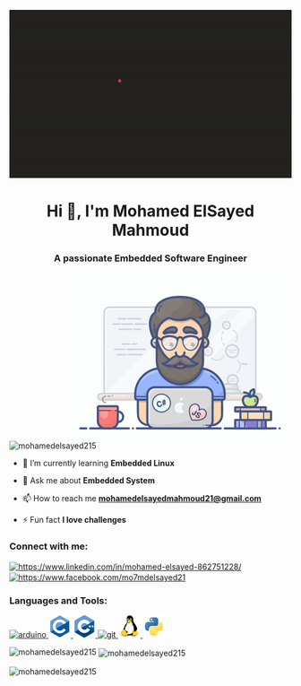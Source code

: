 
<p align="center">
  <img height="300" width="1600" src="https://github.com/MohamedElSayed215/MohamedElSayed215/blob/main/css-loader-large-1.gif">
</p>

<h1 align="center">Hi 👋, I'm Mohamed ElSayed Mahmoud</h1>
<h3 align="center">A passionate Embedded Software Engineer</h3>

<img align="right" alt="Coding" width="400" src="https://github.com/MohamedElSayed215/MohamedElSayed215/blob/main/programmer.gif">

<p align="left"> <img src="https://komarev.com/ghpvc/?username=mohamedelsayed215&label=Profile%20views&color=0e75b6&style=flat" alt="mohamedelsayed215" /> </p>

- 🌱 I’m currently learning **Embedded Linux**

- 💬 Ask me about **Embedded System**

- 📫 How to reach me **mohamedelsayedmahmoud21@gmail.com**

- ⚡ Fun fact **I love challenges**

<h3 align="left">Connect with me:</h3>
<p align="left">
<a href="https://linkedin.com/in/https://www.linkedin.com/in/mohamed-elsayed-862751228/" target="blank"><img align="center" src="https://raw.githubusercontent.com/rahuldkjain/github-profile-readme-generator/master/src/images/icons/Social/linked-in-alt.svg" alt="https://www.linkedin.com/in/mohamed-elsayed-862751228/" height="30" width="40" /></a>
<a href="https://fb.com/https://www.facebook.com/mo7mdelsayed21" target="blank"><img align="center" src="https://raw.githubusercontent.com/rahuldkjain/github-profile-readme-generator/master/src/images/icons/Social/facebook.svg" alt="https://www.facebook.com/mo7mdelsayed21" height="30" width="40" /></a>
</p>

<h3 align="left">Languages and Tools:</h3>
<p align="left"> <a href="https://www.arduino.cc/" target="_blank" rel="noreferrer"> <img src="https://cdn.worldvectorlogo.com/logos/arduino-1.svg" alt="arduino" width="40" height="40"/> </a> <a href="https://www.cprogramming.com/" target="_blank" rel="noreferrer"> <img src="https://raw.githubusercontent.com/devicons/devicon/master/icons/c/c-original.svg" alt="c" width="40" height="40"/> </a> <a href="https://www.w3schools.com/cpp/" target="_blank" rel="noreferrer"> <img src="https://raw.githubusercontent.com/devicons/devicon/master/icons/cplusplus/cplusplus-original.svg" alt="cplusplus" width="40" height="40"/> </a> <a href="https://git-scm.com/" target="_blank" rel="noreferrer"> <img src="https://www.vectorlogo.zone/logos/git-scm/git-scm-icon.svg" alt="git" width="40" height="40"/> </a> <a href="https://www.linux.org/" target="_blank" rel="noreferrer"> <img src="https://raw.githubusercontent.com/devicons/devicon/master/icons/linux/linux-original.svg" alt="linux" width="40" height="40"/> </a> <a href="https://www.python.org" target="_blank" rel="noreferrer"> <img src="https://raw.githubusercontent.com/devicons/devicon/master/icons/python/python-original.svg" alt="python" width="40" height="40"/> </a> </p>

<p><img align="left" src="https://github-readme-stats.vercel.app/api/top-langs?username=mohamedelsayed215&show_icons=true&locale=en&layout=compact" alt="mohamedelsayed215" /></p>

<p>&nbsp;<img align="center" src="https://github-readme-stats.vercel.app/api?username=mohamedelsayed215&show_icons=true&locale=en" alt="mohamedelsayed215" /></p>

<p><img align="center" src="https://github-readme-streak-stats.herokuapp.com/?user=mohamedelsayed215&" alt="mohamedelsayed215" /></p>
